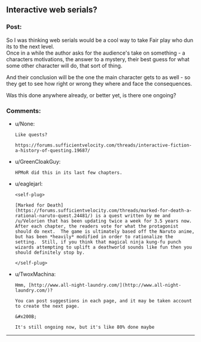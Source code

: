 ## Interactive web serials?

### Post:

So I was thinking web serials would be a cool way to take Fair play who dun its to the next level.  
Once in a while the author asks for the audience's take on something - a characters motivations, the answer to a mystery, their best guess for what some other character will do, that sort of thing.

And their conclusion will be the one the main character gets to as well - so they get to see how right or wrong they where and face the consequences.

Was this done anywhere already, or better yet, is there one ongoing?

### Comments:

- u/None:
  ```
  Like quests?

  https://forums.sufficientvelocity.com/threads/interactive-fiction-a-history-of-questing.19687/
  ```

- u/GreenCloakGuy:
  ```
  HPMoR did this in its last few chapters.
  ```

- u/eaglejarl:
  ```
  <self-plug>

  [Marked for Death](https://forums.sufficientvelocity.com/threads/marked-for-death-a-rational-naruto-quest.24481/) is a quest written by me and /u/Velorien that has been updating twice a week for 3.5 years now.  After each chapter, the readers vote for what the protagonist should do next.  The game is ultimately based off the Naruto anime, but has been *heavily* modified in order to rationalize the setting.  Still, if you think that magical ninja kung-fu punch wizards attempting to uplift a deathworld sounds like fun then you should definitely stop by.

  </self-plug>
  ```

- u/TwoxMachina:
  ```
  Hmm, [http://www.all-night-laundry.com/](http://www.all-night-laundry.com/)?

  You can post suggestions in each page, and it may be taken account to create the next page.

  &#x200B;

  It's still ongoing now, but it's like 80% done maybe
  ```

---

